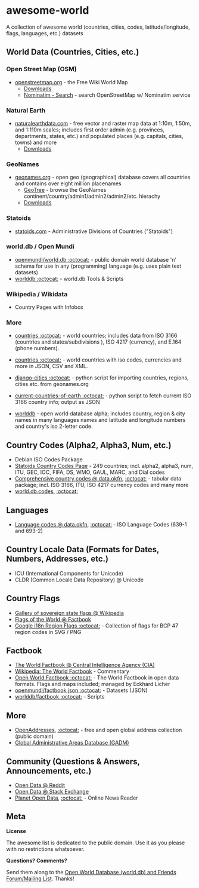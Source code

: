 # awesome-world

A collection of awesome world  (countries, cities, codes, latitude/longitude, flags, languages, etc.) datasets


## World Data (Countries, Cities, etc.)

### Open Street Map (OSM)

- [openstreetmap.org](http://www.openstreetmap.org) - the Free Wiki World Map
    - [Downloads](http://wiki.openstreetmap.org/wiki/Downloading_data)
    - [Nominatim - Search](https://nominatim.openstreetmap.org) - search OpenStreetMap w/ Nominatim service

### Natural Earth

- [naturalearthdata.com](http://www.naturalearthdata.com/) - free vector and raster map data at 1:10m, 1:50m, and 1:110m scales; includes first order admin (e.g. provinces, departments, states, etc.) and populated places (e.g. capitals, cities, towns) and more
    - [Downloads](http://www.naturalearthdata.com/downloads)

### GeoNames

- [geonames.org](http://geonames.org) - open geo (geographical) database covers all countries and contains over eight million placenames
    - [GeoTree](http://geotree.geonames.org) - browse the GeoNames continent/country/admin1/admin2/admin2/etc. hierachy
    - [Downloads](http://www.geonames.org/export)

### Statoids

- [statoids.com](http://www.statoids.com) - Administrative Divisions of Countries ("Statoids")

### world.db / Open Mundi

- [openmundi/world.db :octocat:](https://github.com/openmundi/world.db) - public domain world database 'n' schema for use in any (programming) language (e.g. uses plain text datasets)
- [worlddb :octocat:](https://github.com/worlddb) - world.db Tools & Scripts

### Wikipedia / Wikidata

- Country Pages with Infobox


### More

- [countries :octocat:](https://github.com/hexorx/countries) - world countries; includes data from ISO 3166 (countries and states/subdivisions ), ISO 4217 (currency), and E.164 (phone numbers).

- [countries :octocat:](https://github.com/mledoze/countries) - world countries with iso codes, currencies and more in JSON, CSV and XML.

- [django-cities :octocat:](https://github.com/coderholic/django-cities) - python script for importing countries, regions, cities etc. from geonames.org

- [current-countries-of-earth :octocat:](https://github.com/ewheeler/current-countries-of-earth) - python script to fetch current ISO 3166 country info; output as JSON

- [worlddb](http://code.google.com/p/worlddb) -  open world database alpha; includes country, region & city names in many languages names and latitude and longitude numbers and country's iso 2-letter code.


## Country Codes (Alpha2, Alpha3, Num, etc.)

- Debian ISO Codes Package
- [Statoids Country Codes Page](http://www.statoids.com/wab.html) - 249 countries; incl. alpha2, alpha3, num, ITU, GEC, IOC,	FIFA, DS, WMO, GAUL, MARC, and Dial  codes
- [Comprehensive country codes @ data.okfn](http://data.okfn.org/data/core/country-codes), [:octocat:](https://github.com/datasets/country-codes) - tabular data package; incl. ISO 3166, ITU, ISO 4217 currency codes and many more 
- [world.db.codes](http://countrycodes.herokuapp.com), [:octocat:](https://github.com/worlddb/world.db.codes)


## Languages

- [Language codes @ data.okfn](http://data.okfn.org/data/core/language-codes), [:octocat:](https://github.com/datasets/language-codes) - ISO Language Codes (639-1 and 693-2)


## Country Locale Data (Formats for Dates, Numbers, Addresses, etc.)

- ICU (International Components for Unicode)
- CLDR  (Common Locale Data Repository) @ Unicode


## Country Flags

- [Gallery of sovereign state flags @ Wikipedia](http://en.wikipedia.org/wiki/Gallery_of_sovereign_state_flags)
- [Flags of the World @ Factbook](https://www.cia.gov/library/publications/the-world-factbook/docs/flagsoftheworld.html)
- [Google i18n Region Flags :octocat:](https://github.com/googlei18n/region-flags) - Collection of flags for BCP 47 region codes in SVG / PNG

## Factbook

- [The World Factbook @ Central Intelligence Agency (CIA)](https://www.cia.gov/library/publications/the-world-factbook/)
- [Wikipedia: The World Factbook](http://en.wikipedia.org/wiki/The_World_Factbook) - Commentary
- [Open World Factbook :octocat:](https://github.com/openfactbook) - The World Factbook in open data formats. Flags and maps included; managed by Eckhard Licher
- [openmundi/factbook.json :octocat:](https://github.com/openmundi/factbook.json) - Datasets (JSON)
- [worlddb/factbook :octocat:](https://github.com/worlddb/factbook) - Scripts


## More

- [OpenAddresses](http://openaddresses.io), [:octocat:](https://github.com/openaddresses) - free and open global address collection (public domain)
- [Global Administrative Areas Database (GADM)](http://www.gadm.org)


## Community (Questions & Answers, Announcements, etc.)

- [Open Data @ Reddit](http://www.reddit.com/r/opendata)
- [Open Data @ Stack Exchange](http://opendata.stackexchange.com)
- [Planet Open Data](http://planetopendata.herokuapp.com), [:octocat:](https://github.com/planetopendata/planet) - Online News Reader


## Meta

**License**

The awesome list is dedicated to the public domain. Use it as you please with no restrictions whatsoever.

**Questions? Comments?**

Send them along to the [Open World Database (world.db) and Friends Forum/Mailing List](http://groups.google.com/group/openmundi). 
Thanks!
